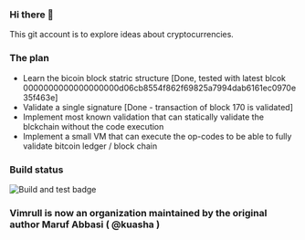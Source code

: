 ### Hi there 👋

This git account is to explore ideas about cryptocurrencies.

### The plan

* Learn the bicoin block statric structure [Done, tested with latest blcok 0000000000000000000d06cb8554f862f69825a7994dab6161ec0970e35f463e] 
* Validate a single signature [Done - transaction of block 170 is validated]
* Implement most known validation that can statically validate the blckchain without the code execution
* Implement a small VM that can execute the op-codes to be able to fully validate bitcoin ledger / block chain

### Build status

![Build and test badge](https://github.com/vimrull/vimrull/actions/workflows/build_test.yml/badge.svg)

### Vimrull is now an organization maintained by the original author Maruf Abbasi ( @kuasha )
